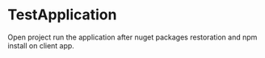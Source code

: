 # TestApplication

Open project run the application after nuget packages restoration and npm install on client app.
